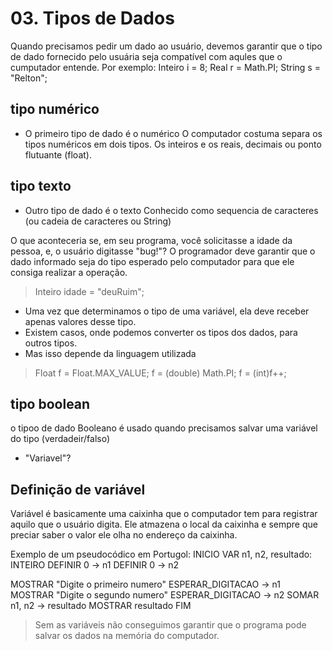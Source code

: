 # 03. Tipos de Dados
Quando precisamos pedir um dado ao usuário, devemos garantir que
o tipo de dado fornecido pelo usuária seja compatível com aqules 
que o cumputador entende. Por exemplo: Inteiro i = 8; Real r = Math.PI; String s = "Relton";
## tipo numérico
+ O primeiro tipo de dado é o numérico
O computador costuma separa os tipos numéricos em dois tipos.
Os inteiros e os reais, decimais ou ponto flutuante (float).
## tipo texto
+ Outro tipo de dado é o texto
Conhecido como sequencia de caracteres (ou cadeia de caracteres ou String)

O que aconteceria se, em seu programa, você solicitasse a idade da pessoa, e,
o usuário digitasse "bug!"?
O programador deve garantir que o dado informado seja do tipo esperado pelo computador
para que ele consiga realizar a operação.
> Inteiro idade = "deuRuim";
+ Uma vez que determinamos o tipo de uma variável, ela deve receber apenas valores desse tipo.
+ Existem casos, onde podemos converter os tipos dos dados, para outros tipos.
+ Mas isso depende da linguagem utilizada
> Float f = Float.MAX_VALUE; 
> f = (double) Math.PI;
> f = (int)f++;
## tipo boolean
o tipoo de dado Booleano é usado quando precisamos salvar uma variável do tipo (verdadeir/falso)
+ "Variavel"?
## Definição de variável
Variável é basicamente uma caixinha que o computador tem para registrar aquilo que o usuário digita.
Ele atmazena o local da caixinha e sempre que preciar saber o valor ele olha no endereço da caixinha.

Exemplo de um pseudocódico em Portugol:
INICIO
  VAR n1, n2, resultado: INTEIRO
  DEFINIR 0 -> n1
  DEFINIR 0 -> n2

  MOSTRAR "Digite o primeiro numero"
  ESPERAR_DIGITACAO -> n1
  MOSTRAR "Digite o segundo numero"
  ESPERAR_DIGITACAO -> n2
  SOMAR n1, n2 -> resultado
  MOSTRAR resultado
FIM

> Sem as variáveis não conseguimos garantir que o programa pode salvar os dados na memória do computador.
